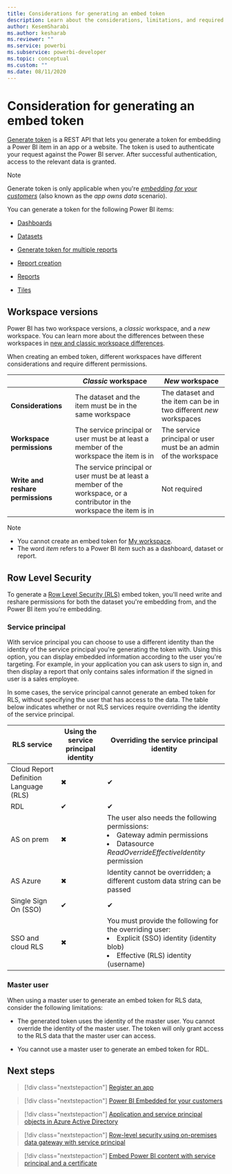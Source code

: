 ```yaml
---
title: Considerations for generating an embed token
description: Learn about the considerations, limitations, and required permissions for generating an embed token
author: KesemSharabi
ms.author: kesharab
ms.reviewer: ""
ms.service: powerbi
ms.subservice: powerbi-developer
ms.topic: conceptual
ms.custom: ""
ms.date: 08/11/2020
---
```


# Consideration for generating an embed token

[Generate token](https://docs.microsoft.com/rest/api/power-bi/embedtoken) is a REST API that lets you generate a token for embedding a Power BI item in an app or a website. The token is used to authenticate your request against the Power BI server. After successful authentication, access to the relevant data is granted.

>[!NOTE]
>Generate token is only applicable when you're [*embedding for your customers*](embed-sample-for-customers.md) (also known as the *app owns data* scenario).

You can generate a token for the following Power BI items:

* [Dashboards](https://docs.microsoft.com/rest/api/power-bi/embedtoken/dashboards_generatetokeningroup)

* [Datasets](https://docs.microsoft.com/rest/api/power-bi/embedtoken/datasets_generatetokeningroup)

* [Generate token for multiple reports](https://docs.microsoft.com/rest/api/power-bi/embedtoken/generatetoken)


* [Report creation](https://docs.microsoft.com/rest/api/power-bi/embedtoken/reports_generatetokenforcreateingroup)

* [Reports](https://docs.microsoft.com/rest/api/power-bi/embedtoken/reports_generatetokeningroup)

* [Tiles](https://docs.microsoft.com/rest/api/power-bi/embedtoken/tiles_generatetokeningroup)

## Workspace versions

Power BI has two workspace versions, a *classic* workspace, and a *new* workspace. You can learn more about the differences between these workspaces in [new and classic workspace differences](../../collaborate-share/service-new-workspaces.md#new-and-classic-workspace-differences.md).

When creating an embed token, different workspaces have different considerations and require different permissions.

|                  |*Classic* workspace |*New* workspace|
|------------------|---------|--------|
|**Considerations**|The dataset and the item must be in the same workspace  |The dataset and the item can be in two different *new* workspaces |
|**Workspace permissions**|The service principal or user must be at least a member of the workspace the item is in  |The service principal or user must be an admin of the workspace |
|**Write and reshare permissions**|The service principal or user must be at least a member of the workspace, or a contributor in the workspace the item is in   |Not required |

>[!NOTE]
>* You cannot create an embed token for [My workspace](../../consumer/end-user-workspaces.md#types-of-workspaces.md).
>* The word *item* refers to a Power BI item such as a dashboard, dataset or report.

## Row Level Security

To generate a [Row Level Security (RLS)](embedded-row-level-security.md) embed token, you'll need write and reshare permissions for both the dataset you're embedding from, and the Power BI item you're embedding.

### Service principal

With service principal you can choose to use a different identity than the identity of the service principal you're generating the token with. Using this option, you can display embedded information according to the user you're targeting. For example, in your application you can ask users to sign in, and then display a report that only contains sales information if the signed in user is a sales employee.

In some cases, the service principal cannot generate an embed token for RLS, without specifying the user that has access to the data. The table below indicates whether or not RLS services require overriding the identity of the service principal.  

|RLS service  |Using the service principal identity  |Overriding the service principal identity  |
|---------|---------|---------|
|Cloud Report Definition Language (RLS)                | ✖ | ✔ |
|RDL                 | ✔ | ✔ |
|AS on prem          | ✖ | The user also needs the following permissions:<li>Gateway admin permissions</li><li>Datasource *ReadOverrideEffectiveIdentity* permission</li> |
|AS Azure            | ✖ |Identity cannot be overridden; a different custom data string can be passed |
|Single Sign On (SSO)| ✔ | ✔ |
|SSO and cloud RLS   | ✖ |You must provide the following for the overriding user:<li>Explicit (SSO) identity (identity blob)</li><li>Effective (RLS) identity (username)</li> |

### Master user

When using a master user to generate an embed token for RLS data, consider the following limitations:

* The generated token uses the identity of the master user. You cannot override the identity of the master user. The token will only grant access to the RLS data that the master user can access.

* You cannot use a master user to generate an embed token for RDL.

## Next steps

>[!div class="nextstepaction"]
>[Register an app](register-app.md)

> [!div class="nextstepaction"]
>[Power BI Embedded for your customers](embed-sample-for-customers.md)

>[!div class="nextstepaction"]
>[Application and service principal objects in Azure Active Directory](https://docs.microsoft.com/azure/active-directory/develop/app-objects-and-service-principals)

>[!div class="nextstepaction"]
>[Row-level security using on-premises data gateway with service principal](embedded-row-level-security.md#on-premises-data-gateway-with-service-principal)

>[!div class="nextstepaction"]
>[Embed Power BI content with service principal and a certificate](embed-service-principal-certificate.md)